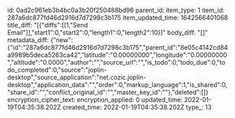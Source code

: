 id: 0ad2c961eb3b4bc0a3b20f250488bd96
parent_id: 
item_type: 1
item_id: 287a6dc877fd46d2916d7d7298c3b175
item_updated_time: 1642566401068
title_diff: "[{\"diffs\":[[1,\"Send Email\"]],\"start1\":0,\"start2\":0,\"length1\":0,\"length2\":10}]"
body_diff: "[]"
metadata_diff: {"new":{"id":"287a6dc877fd46d2916d7d7298c3b175","parent_id":"8e05c4142cd84a9989b5deca5263ca42","latitude":"0.00000000","longitude":"0.00000000","altitude":"0.0000","author":"","source_url":"","is_todo":0,"todo_due":0,"todo_completed":0,"source":"joplin-desktop","source_application":"net.cozic.joplin-desktop","application_data":"","order":0,"markup_language":1,"is_shared":0,"share_id":"","conflict_original_id":"","master_key_id":""},"deleted":[]}
encryption_cipher_text: 
encryption_applied: 0
updated_time: 2022-01-19T04:35:38.202Z
created_time: 2022-01-19T04:35:38.202Z
type_: 13